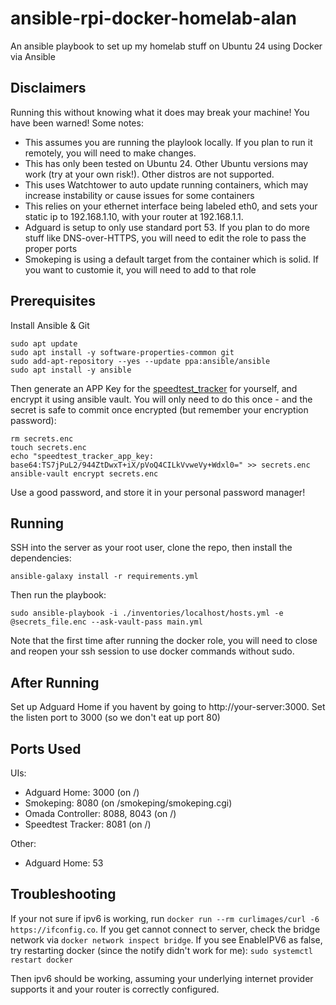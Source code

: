 # ansible-rpi-docker-homelab-alan

An ansible playbook to set up my homelab stuff on Ubuntu 24 using Docker via Ansible

## Disclaimers

Running this without knowing what it does may break your machine! You have been warned! Some notes:

- This assumes you are running the playlook locally. If you plan to run it remotely, you will need to make changes.
- This has only been tested on Ubuntu 24. Other Ubuntu versions may work (try at your own risk!). Other distros are not supported.
- This uses Watchtower to auto update running containers, which may increase instability or cause issues for some containers
- This relies on your ethernet interface being labeled eth0, and sets your static ip to 192.168.1.10, with your router at 192.168.1.1.
- Adguard is setup to only use standard port 53. If you plan to do more stuff like DNS-over-HTTPS, you will need to edit the role to pass the proper ports
- Smokeping is using a default target from the container which is solid. If you want to customie it, you will need to add to that role

## Prerequisites

Install Ansible & Git

```shell
sudo apt update
sudo apt install -y software-properties-common git
sudo add-apt-repository --yes --update ppa:ansible/ansible
sudo apt install -y ansible
```

Then generate an APP Key for the [speedtest_tracker](https://speedtest-tracker.dev/) for yourself, and encrypt it using ansible vault. You will only need to do this once - and the secret is safe to commit once encrypted (but remember your encryption password):

```
rm secrets.enc
touch secrets.enc
echo "speedtest_tracker_app_key: base64:TS7jPuL2/944ZtDwxT+iX/pVoQ4CILkVvweVy+Wdxl0=" >> secrets.enc
ansible-vault encrypt secrets.enc
```

Use a good password, and store it in your personal password manager!

## Running

SSH into the server as your root user, clone the repo, then install the dependencies:

```shell
ansible-galaxy install -r requirements.yml
```

Then run the playbook:

```shell
sudo ansible-playbook -i ./inventories/localhost/hosts.yml -e @secrets_file.enc --ask-vault-pass main.yml
```

Note that the first time after running the docker role, you will need to close and reopen your ssh session to use docker commands without sudo.

## After Running

Set up Adguard Home if you havent by going to http://your-server:3000. Set the listen port to 3000 (so we don't eat up port 80)

## Ports Used

UIs:

- Adguard Home: 3000 (on /)
- Smokeping: 8080 (on /smokeping/smokeping.cgi)
- Omada Controller: 8088, 8043 (on /)
- Speedtest Tracker: 8081 (on /)

Other:

- Adguard Home: 53

## Troubleshooting

If your not sure if ipv6 is working, run `docker run --rm curlimages/curl -6 https://ifconfig.co`. If you get cannot connect to server, check the bridge network via `docker network inspect bridge`. If you see EnableIPV6 as false, try restarting docker (since the notify didn't work for me): `sudo systemctl restart docker`

Then ipv6 should be working, assuming your underlying internet provider supports it and your router is correctly configured.
